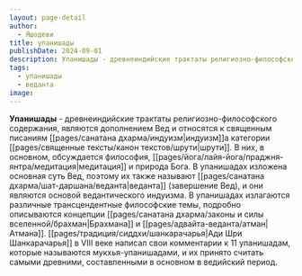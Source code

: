 ```yaml
---
layout: page-detail
author:
  - Яшодеви
title: упанишады
publishDate: 2024-09-01
description: Упанишады - древнеиндийские трактаты религиозно-философского содержания, являются дополнением Вед и относятся к священным писаниям индуизма категории шрути. В них, в основном, обсуждается философия, медитация и природа Бога. В упанишадах изложена основная суть Вед, поэтому их также называют веданта (завершение Вед), и они являются основой ведантического индуизма.
tags:
  - упанишады
  - веданта
image:
---
```

**Упанишады** - древнеиндийские трактаты религиозно-философского содержания, являются дополнением Вед и относятся к священным писаниям [[pages/санатана дхарма/индуизм|индуизм]]а категории [[pages/священные тексты/канон текстов/шрути|шрути]]. В них, в основном, обсуждается философия, [[pages/йога/лайя-йога/праджня-янтра/медитация|медитация]] и природа Бога. В упанишадах изложена основная суть Вед, поэтому их также называют [[pages/санатана дхарма/шат-даршана/веданта|веданта]] (завершение Вед), и они являются основой ведантического индуизма. В упанишадах излагаются различные трансцендентные философские темы, подробно описываются концепции [[pages/санатана дхарма/законы и силы вселенной/брахман|Брахмана]] и [[pages/адвайта-веданта/атман|Атмана]]. [[pages/традиция/сиддхи/шанкарачарья|Ади Шри Шанкарачарья]] в VIII веке написал свои комментарии к 11 упанишадам, которые называются мукхья-упанишадами, и их принято считать самыми древними, составленными в основном в ведийский период.

